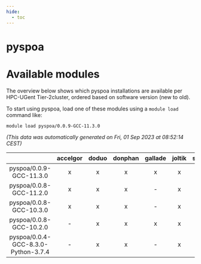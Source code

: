 ```yaml
---
hide:
  - toc
---
```


pyspoa
======

# Available modules


The overview below shows which pyspoa installations are available per HPC-UGent Tier-2cluster, ordered based on software version (new to old).

To start using pyspoa, load one of these modules using a `module load` command like:

```shell
module load pyspoa/0.0.9-GCC-11.3.0
```

*(This data was automatically generated on Fri, 01 Sep 2023 at 08:52:14 CEST)*  

| |accelgor|doduo|donphan|gallade|joltik|skitty|swalot|victini|
| :---: | :---: | :---: | :---: | :---: | :---: | :---: | :---: | :---: |
|pyspoa/0.0.9-GCC-11.3.0|x|x|x|x|x|x|x|x|
|pyspoa/0.0.8-GCC-11.2.0|x|x|x|-|x|x|x|x|
|pyspoa/0.0.8-GCC-10.3.0|x|x|x|-|x|x|x|x|
|pyspoa/0.0.8-GCC-10.2.0|-|x|x|x|x|x|x|x|
|pyspoa/0.0.4-GCC-8.3.0-Python-3.7.4|-|x|x|-|x|x|x|x|
